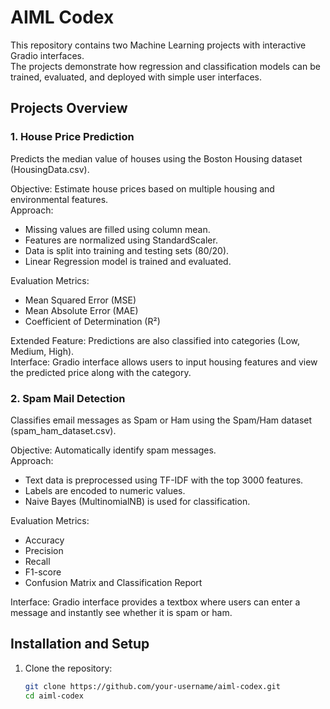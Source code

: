 # AIML Codex

This repository contains two Machine Learning projects with interactive Gradio interfaces.  
The projects demonstrate how regression and classification models can be trained, evaluated, and deployed with simple user interfaces.

## Projects Overview

### 1. House Price Prediction
Predicts the median value of houses using the Boston Housing dataset (HousingData.csv).

Objective: Estimate house prices based on multiple housing and environmental features.  
Approach:
- Missing values are filled using column mean.  
- Features are normalized using StandardScaler.  
- Data is split into training and testing sets (80/20).  
- Linear Regression model is trained and evaluated.  

Evaluation Metrics:
- Mean Squared Error (MSE)  
- Mean Absolute Error (MAE)  
- Coefficient of Determination (R²)  

Extended Feature: Predictions are also classified into categories (Low, Medium, High).  
Interface: Gradio interface allows users to input housing features and view the predicted price along with the category.

### 2. Spam Mail Detection
Classifies email messages as Spam or Ham using the Spam/Ham dataset (spam_ham_dataset.csv).

Objective: Automatically identify spam messages.  
Approach:
- Text data is preprocessed using TF-IDF with the top 3000 features.  
- Labels are encoded to numeric values.  
- Naive Bayes (MultinomialNB) is used for classification.  

Evaluation Metrics:
- Accuracy  
- Precision  
- Recall  
- F1-score  
- Confusion Matrix and Classification Report  

Interface: Gradio interface provides a textbox where users can enter a message and instantly see whether it is spam or ham.

## Installation and Setup

1. Clone the repository:
   ```bash
   git clone https://github.com/your-username/aiml-codex.git
   cd aiml-codex
